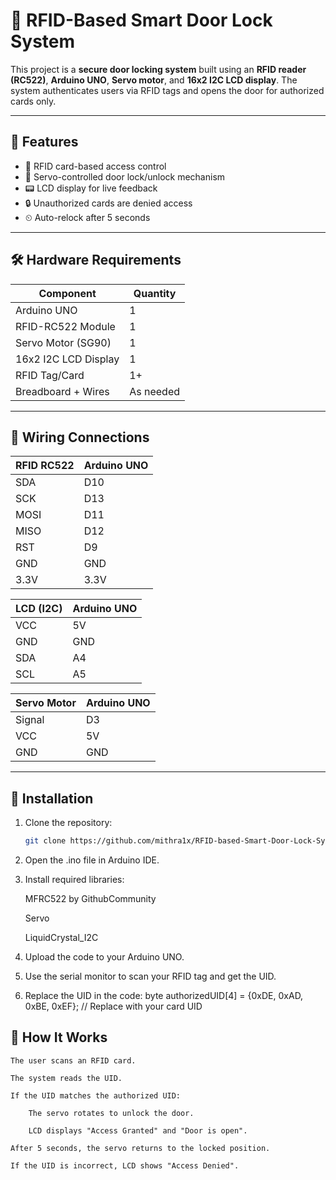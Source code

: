 # 🔐 RFID-Based Smart Door Lock System

This project is a **secure door locking system** built using an **RFID reader (RC522)**, **Arduino UNO**, **Servo motor**, and **16x2 I2C LCD display**. The system authenticates users via RFID tags and opens the door for authorized cards only.

---

## 🎯 Features

- 🔑 RFID card-based access control  
- 🚪 Servo-controlled door lock/unlock mechanism  
- 📟 LCD display for live feedback  
- 🔒 Unauthorized cards are denied access  
- ⏲ Auto-relock after 5 seconds  

---

## 🛠 Hardware Requirements

| Component            | Quantity |
|----------------------|----------|
| Arduino UNO          | 1        |
| RFID-RC522 Module     | 1        |
| Servo Motor (SG90)    | 1        |
| 16x2 I2C LCD Display  | 1        |
| RFID Tag/Card         | 1+       |
| Breadboard + Wires    | As needed |

---

## 🔌 Wiring Connections

| RFID RC522 | Arduino UNO |
|------------|-------------|
| SDA        | D10         |
| SCK        | D13         |
| MOSI       | D11         |
| MISO       | D12         |
| RST        | D9          |
| GND        | GND         |
| 3.3V       | 3.3V        |

| LCD (I2C) | Arduino UNO |
|----------|-------------|
| VCC      | 5V          |
| GND      | GND         |
| SDA      | A4          |
| SCL      | A5          |

| Servo Motor | Arduino UNO |
|-------------|-------------|
| Signal      | D3          |
| VCC         | 5V          |
| GND         | GND         |

---

## 💾 Installation

1. Clone the repository:
   ```bash
   git clone https://github.com/mithra1x/RFID-based-Smart-Door-Lock-System.git
2.  Open the .ino file in Arduino IDE.
3.  Install required libraries:

    MFRC522 by GithubCommunity

    Servo

    LiquidCrystal_I2C
4. Upload the code to your Arduino UNO.

5. Use the serial monitor to scan your RFID tag and get the UID.
6. Replace the UID in the code:
   byte authorizedUID[4] = {0xDE, 0xAD, 0xBE, 0xEF}; // Replace with your card UID

## 🔐 How It Works

    The user scans an RFID card.

    The system reads the UID.

    If the UID matches the authorized UID:

        The servo rotates to unlock the door.

        LCD displays "Access Granted" and "Door is open".

    After 5 seconds, the servo returns to the locked position.

    If the UID is incorrect, LCD shows "Access Denied".
